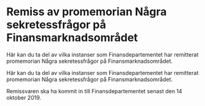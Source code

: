 # Remiss av promemorian Några sekretessfrågor på Finansmarknadsområdet

Här kan du ta del av vilka instanser som Finansdepartementet har remitterat promemorian Några sekretessfrågor på Finansmarknadsområdet.

Här kan du ta del av vilka instanser som Finansdepartementet har remitterat promemorian Några sekretessfrågor på Finansmarknadsområdet.

Remissvaren ska ha kommit in till Finansdepartementet
senast den 14 oktober 2019.

